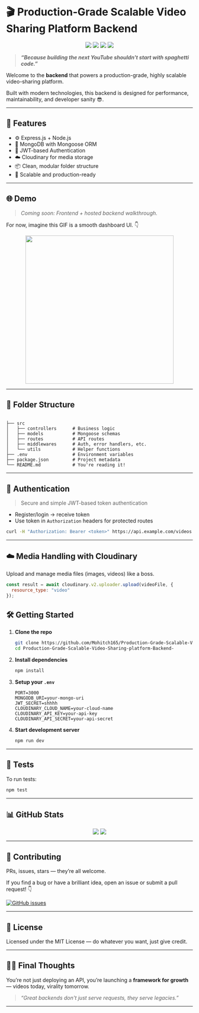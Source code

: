 # 🎬 Production-Grade Scalable Video Sharing Platform Backend

<p align="center">
  <img src="https://img.shields.io/github/license/Mohitch165/Production-Grade-Scalable-Video-Sharing-platform-Backend-?style=flat-square" />
  <img src="https://img.shields.io/github/stars/Mohitch165/Production-Grade-Scalable-Video-Sharing-platform-Backend-?style=flat-square" />
  <img src="https://img.shields.io/github/issues/Mohitch165/Production-Grade-Scalable-Video-Sharing-platform-Backend-?style=flat-square" />
  <img src="https://img.shields.io/github/languages/top/Mohitch165/Production-Grade-Scalable-Video-Sharing-platform-Backend-?style=flat-square" />
</p>

> **_“Because building the next YouTube shouldn't start with spaghetti code.”_**

Welcome to the **backend** that powers a production-grade, highly scalable video-sharing platform.

Built with modern technologies, this backend is designed for performance, maintainability, and developer sanity 😎.

---

## 🚀 Features

- ⚙️ Express.js + Node.js
- 🍃 MongoDB with Mongoose ORM
- 🔐 JWT-based Authentication
- ☁️ Cloudinary for media storage
- 📦 Clean, modular folder structure
- 🎯 Scalable and production-ready

---

## 🌐 Demo

> _Coming soon: Frontend + hosted backend walkthrough._

For now, imagine this GIF is a smooth dashboard UI. 👇  
<p align="center">
  <img src="https://media.giphy.com/media/U3qYN8S0j3bpK/giphy.gif" width="400px" />
</p>

---

## 📁 Folder Structure

```

├── src
│   ├── controllers      # Business logic
│   ├── models           # Mongoose schemas
│   ├── routes           # API routes
│   ├── middlewares      # Auth, error handlers, etc.
│   └── utils            # Helper functions
├── .env                 # Environment variables
├── package.json         # Project metadata
└── README.md            # You're reading it!

````

---

## 🔐 Authentication

> Secure and simple JWT-based token authentication

- Register/login → receive token
- Use token in `Authorization` headers for protected routes

```bash
curl -H "Authorization: Bearer <token>" https://api.example.com/videos
````

---

## ☁️ Media Handling with Cloudinary

Upload and manage media files (images, videos) like a boss.

```js
const result = await cloudinary.v2.uploader.upload(videoFile, {
  resource_type: "video"
});
```

## 🛠️ Getting Started

1. **Clone the repo**

   ```bash
   git clone https://github.com/Mohitch165/Production-Grade-Scalable-Video-Sharing-platform-Backend-.git
   cd Production-Grade-Scalable-Video-Sharing-platform-Backend-
   ```

2. **Install dependencies**

   ```bash
   npm install
   ```

3. **Setup your `.env`**

   ```env
   PORT=3000
   MONGODB_URI=your-mongo-uri
   JWT_SECRET=shhhh
   CLOUDINARY_CLOUD_NAME=your-cloud-name
   CLOUDINARY_API_KEY=your-api-key
   CLOUDINARY_API_SECRET=your-api-secret
   ```

4. **Start development server**

   ```bash
   npm run dev
   ```

---

## 🧪 Tests

To run tests:

```bash
npm test
```

---

## 📊 GitHub Stats

<p align="center">
  <img src="https://github-readme-stats.vercel.app/api?username=Mohitch165&show_icons=true&theme=radical" />
  <img src="https://github-readme-stats.vercel.app/api/top-langs/?username=Mohitch165&layout=compact&theme=radical" />
</p>

---

## 🤝 Contributing

PRs, issues, stars — they’re all welcome.

If you find a bug or have a brilliant idea, open an issue or submit a pull request! 👇

[![GitHub issues](https://img.shields.io/github/issues/Mohitch165/Production-Grade-Scalable-Video-Sharing-platform-Backend-.svg)](https://github.com/Mohitch165/Production-Grade-Scalable-Video-Sharing-platform-Backend-/issues)

---

## 📄 License

Licensed under the MIT License — do whatever you want, just give credit.

---

## 🧙‍♂️ Final Thoughts

You’re not just deploying an API, you’re launching a **framework for growth** — videos today, virality tomorrow.

> *“Great backends don't just serve requests, they serve legacies.”*

---